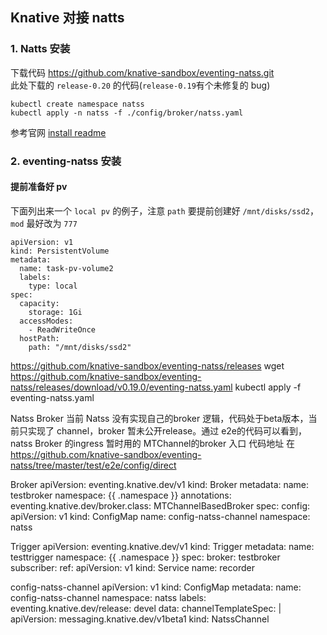 ## Knative 对接 natts

### 1. Natts 安装

下载代码 https://github.com/knative-sandbox/eventing-natss.git  
此处下载的 `release-0.20` 的代码(`release-0.19`有个未修复的 bug)

```shell
kubectl create namespace natss
kubectl apply -n natss -f ./config/broker/natss.yaml
```
参考官网 [install readme](https://github.com/knative-sandbox/eventing-natss/blob/release-0.20/config/broker/README.md)

### 2. eventing-natss 安装

#### 提前准备好 pv

下面列出来一个 `local pv` 的例子，注意 `path` 要提前创建好  `/mnt/disks/ssd2`，`mod` 最好改为 `777`
```
apiVersion: v1
kind: PersistentVolume
metadata:
  name: task-pv-volume2
  labels:
    type: local
spec:
  capacity:
    storage: 1Gi
  accessModes:
    - ReadWriteOnce
  hostPath:
    path: "/mnt/disks/ssd2"
```

https://github.com/knative-sandbox/eventing-natss/releases
wget https://github.com/knative-sandbox/eventing-natss/releases/download/v0.19.0/eventing-natss.yaml
kubectl apply -f  eventing-natss.yaml



Natss Broker 
当前 Natss 没有实现自己的broker 逻辑，代码处于beta版本，当前只实现了 channel，broker 暂未公开release。通过 e2e的代码可以看到， natss Broker 的ingress 暂时用的 MTChannel的broker 入口
代码地址 在 https://github.com/knative-sandbox/eventing-natss/tree/master/test/e2e/config/direct

Broker 
apiVersion: eventing.knative.dev/v1
kind: Broker
metadata:
  name: testbroker
  namespace: {{ .namespace }}
  annotations:
    eventing.knative.dev/broker.class: MTChannelBasedBroker
spec:
  config:
    apiVersion: v1
    kind: ConfigMap
    name: config-natss-channel
    namespace: natss

Trigger
apiVersion: eventing.knative.dev/v1
kind: Trigger
metadata:
  name: testtrigger
  namespace: {{ .namespace }}
spec:
  broker: testbroker
  subscriber:
    ref:
      apiVersion: v1
      kind: Service
      name: recorder

config-natss-channel
apiVersion: v1
kind: ConfigMap
metadata:
  name: config-natss-channel
  namespace: natss
  labels:
    eventing.knative.dev/release: devel
data:
  channelTemplateSpec: |
    apiVersion: messaging.knative.dev/v1beta1
    kind: NatssChannel

